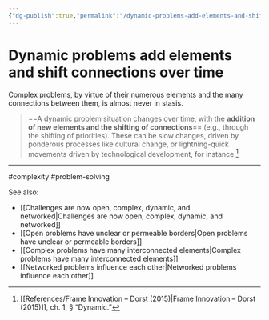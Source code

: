 ```yaml
---
{"dg-publish":true,"permalink":"/dynamic-problems-add-elements-and-shift-connections-over-time/"}
---
```



# Dynamic problems add elements and shift connections over time

Complex problems, by virtue of their numerous elements and the many connections between them, is almost never in stasis.

> ==A dynamic problem situation changes over time, with the **addition of new elements and the shifting of connections**== (e.g., through the shifting of priorities). These can be slow changes, driven by ponderous processes like cultural change, or lightning-quick movements driven by technological development, for instance.[^1]

---
#complexity #problem-solving 

See also:
- [[Challenges are now open, complex, dynamic, and networked\|Challenges are now open, complex, dynamic, and networked]]
- [[Open problems have unclear or permeable borders\|Open problems have unclear or permeable borders]]
- [[Complex problems have many interconnected elements\|Complex problems have many interconnected elements]]
- [[Networked problems influence each other\|Networked problems influence each other]]

[^1]: [[References/Frame Innovation – Dorst (2015)\|Frame Innovation – Dorst (2015)]], ch. 1, § “Dynamic.”